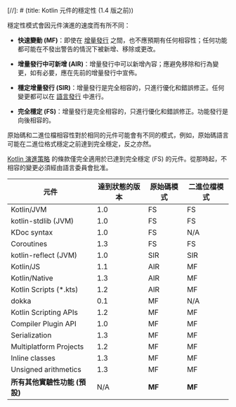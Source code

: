 [//]: # (title: Kotlin 元件的穩定性 (1.4 版之前))

<no-index/>

穩定性模式會因元件演進的速度而有所不同：

<a name="moving-fast"/>

*   **快速變動 (MF)**：即使在 [增量發行](kotlin-evolution-principles.md#language-and-tooling-releases) 之間，也不應預期有任何相容性；任何功能都可能在不發出警告的情況下被新增、移除或更改。

*   **增量發行中可新增 (AIR)**：增量發行中可以新增內容；應避免移除和行為變更，如有必要，應在先前的增量發行中宣佈。

*   **穩定增量發行 (SIR)**：增量發行是完全相容的，只進行優化和錯誤修正。任何變更都可以在 [語言發行](kotlin-evolution-principles.md#language-and-tooling-releases) 中進行。

<a name="fully-stable"/>

*   **完全穩定 (FS)**：增量發行是完全相容的，只進行優化和錯誤修正。功能發行是向後相容的。

原始碼和二進位檔相容性對於相同的元件可能會有不同的模式，例如，原始碼語言可能在二進位格式穩定之前達到完全穩定，反之亦然。

[Kotlin 演進策略](kotlin-evolution-principles.md) 的條款僅完全適用於已達到完全穩定 (FS) 的元件。從那時起，不相容的變更必須經由語言委員會批准。

|**元件**|**達到狀態的版本**|**原始碼模式**|**二進位檔模式**|
| --- | --- | --- | --- |
|Kotlin/JVM|1.0|FS|FS|
|kotlin-stdlib (JVM)|1.0|FS|FS|
|KDoc syntax|1.0|FS|N/A|
|Coroutines|1.3|FS|FS|
|kotlin-reflect (JVM)|1.0|SIR|SIR|
|Kotlin/JS|1.1|AIR|MF|
|Kotlin/Native|1.3|AIR|MF|
|Kotlin Scripts (*.kts)|1.2|AIR|MF|
|dokka|0.1|MF|N/A|
|Kotlin Scripting APIs|1.2|MF|MF|
|Compiler Plugin API|1.0|MF|MF|
|Serialization|1.3|MF|MF|
|Multiplatform Projects|1.2|MF|MF|
|Inline classes|1.3|MF|MF|
|Unsigned arithmetics|1.3|MF|MF|
|**所有其他實驗性功能 (預設)**|N/A|**MF**|**MF**|